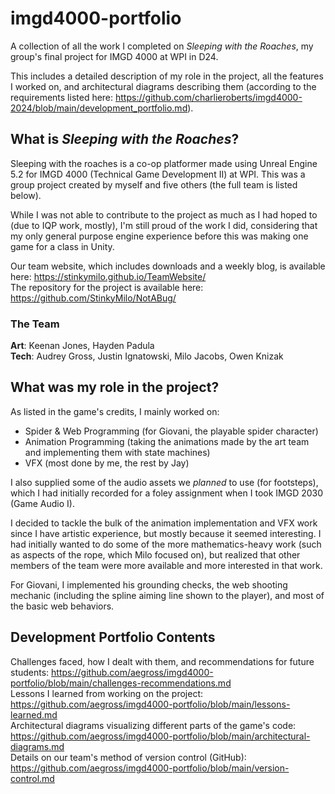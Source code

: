 # imgd4000-portfolio
A collection of all the work I completed on *Sleeping with the Roaches*, my group's final project for IMGD 4000 at WPI in D24. 

This includes a detailed description of my role in the project, all the features I worked on, and architectural diagrams describing them (according to the requirements listed here: https://github.com/charlieroberts/imgd4000-2024/blob/main/development_portfolio.md). 

## What is *Sleeping with the Roaches*?
Sleeping with the roaches is a co-op platformer made using Unreal Engine 5.2 for IMGD 4000 (Technical Game Development II) at WPI. This was a group project created by myself and five others (the full team is listed below). 

While I was not able to contribute to the project as much as I had hoped to (due to IQP work, mostly), I'm still proud of the work I did, considering that my only general purpose engine experience before this was making one game for a class in Unity.

Our team website, which includes downloads and a weekly blog, is available here: https://stinkymilo.github.io/TeamWebsite/ <br />
The repository for the project is available here: https://github.com/StinkyMilo/NotABug/ <br />

### The Team
**Art**: Keenan Jones, Hayden Padula <br />
**Tech**: Audrey Gross, Justin Ignatowski, Milo Jacobs, Owen Knizak <br />

## What was my role in the project?

As listed in the game's credits, I mainly worked on:
- Spider & Web Programming (for Giovani, the playable spider character)
- Animation Programming (taking the animations made by the art team and implementing them with state machines)
- VFX (most done by me, the rest by Jay)

I also supplied some of the audio assets we *planned* to use (for footsteps), which I had initially recorded for a foley assignment when I took IMGD 2030 (Game Audio I).

I decided to tackle the bulk of the animation implementation and VFX work since I have artistic experience, but mostly because it seemed interesting. I had initially wanted to do some of the more mathematics-heavy work (such as aspects of the rope, which Milo focused on), but realized that other members of the team were more available and more interested in that work.

For Giovani, I implemented his grounding checks, the web shooting mechanic (including the spline aiming line shown to the player), and most of the basic web behaviors. 

## Development Portfolio Contents

Challenges faced, how I dealt with them, and recommendations for future students: https://github.com/aegross/imgd4000-portfolio/blob/main/challenges-recommendations.md <br />
Lessons I learned from working on the project: https://github.com/aegross/imgd4000-portfolio/blob/main/lessons-learned.md <br />
Architectural diagrams visualizing different parts of the game's code: https://github.com/aegross/imgd4000-portfolio/blob/main/architectural-diagrams.md <br />
Details on our team's method of version control (GitHub): https://github.com/aegross/imgd4000-portfolio/blob/main/version-control.md <br />
